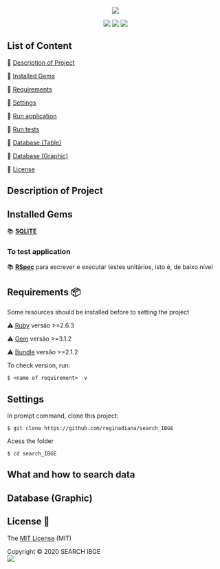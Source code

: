 <p align="center">
  <img src="https://user-images.githubusercontent.com/46378210/84443430-f7ce3b00-ac15-11ea-946b-9937fe8042ab.png">
</p>

<p align="center">
  <img src="https://img.shields.io/apm/l/vim-mode?color=green&label=license&logo=license&logoColor=green&style=for-the-badge"/>
  <img src="http://img.shields.io/static/v1?label=Ruby&message=2.6.3&color=red&style=for-the-badge&logo=ruby"/>
  <img src="http://img.shields.io/static/v1?label=STATUS&message=IN%20PROGRESSS&color=ORANGE&style=for-the-badge">
</p>

## List of Content

:small_orange_diamond: [Description of Project](#description-of-project)

:small_orange_diamond: [Installed Gems](#installed-gems)

:small_orange_diamond: [Requirements](#requirements-package)

:small_orange_diamond: [Settings](#settings)

:small_orange_diamond: [Run application](#run-application-arrow_forward)

:small_orange_diamond: [Run tests](#run-tests-memo)

:small_orange_diamond: [Database (Table)](#database-table)

:small_orange_diamond: [Database (Graphic)](#database-graphic)

:small_orange_diamond: [License](#license-trident)

## Description of Project

<p align="justify">
   
</p>

## Installed Gems

:books: [**SQLITE**](https://rubygems.org/gems/pg/versions/0.18.4?locale=pt-BR) 

### To test application

:books: [**RSpec**](https://github.com/rspec/rspec-rails) para escrever e executar testes unitários, isto é, de baixo nível 

## Requirements :package:

Some resources should be installed before to setting the project

:warning: [Ruby](https://www.ruby-lang.org/pt/documentation/installation/) versão >=2.6.3

:warning: [Gem](https://rubygems.org/pages/download?locale=pt-BR) versão >=3.1.2

:warning: [Bundle](https://bundler.io/man/bundle-install.1.html) versão >=2.1.2

To check version, run:
```
$ <name of requirement> -v
```
## Settings

In prompt command, clone this project:
```
$ git clone https://github.com/reginadiana/search_IBGE
```
Acess the folder
```
$ cd search_IBGE
```

## What and how to search data

## Database (Graphic)

## License :trident:

The [MIT License](https://github.com/reginadiana/search_IBGE/tree/add-license-1) (MIT)

Copyright :copyright: 2020 SEARCH IBGE
<br/>
<img src="https://badges.frapsoft.com/os/v1/open-source.svg?v=102"/>
